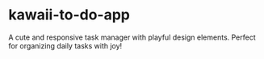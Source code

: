 # kawaii-to-do-app
A cute and responsive task manager with playful design elements. Perfect for organizing daily tasks with joy!
